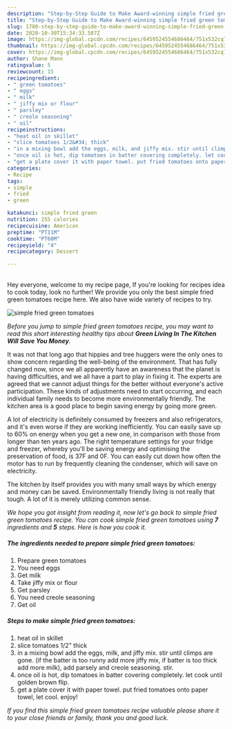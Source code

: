 ```yaml
---
description: "Step-by-Step Guide to Make Award-winning simple fried green tomatoes"
title: "Step-by-Step Guide to Make Award-winning simple fried green tomatoes"
slug: 1780-step-by-step-guide-to-make-award-winning-simple-fried-green-tomatoes
date: 2020-10-30T15:34:33.587Z
image: https://img-global.cpcdn.com/recipes/6459524554686464/751x532cq70/simple-fried-green-tomatoes-recipe-main-photo.jpg
thumbnail: https://img-global.cpcdn.com/recipes/6459524554686464/751x532cq70/simple-fried-green-tomatoes-recipe-main-photo.jpg
cover: https://img-global.cpcdn.com/recipes/6459524554686464/751x532cq70/simple-fried-green-tomatoes-recipe-main-photo.jpg
author: Shane Mann
ratingvalue: 5
reviewcount: 15
recipeingredient:
- " green tomatoes"
- " eggs"
- " milk"
- " jiffy mix or flour"
- " parsley"
- " creole seasoning"
- " oil"
recipeinstructions:
- "heat oil in skillet"
- "slice tomatoes 1/2&#34; thick"
- "in a mixing bowl add the eggs, milk, and jiffy mix. stir until climps are gone. (if the batter is too runny add more jiffy mix, if batter is too thick add more milk), add parsely and creole seasoning. stir."
- "once oil is hot, dip tomatoes in batter covering completely. let cook until golden brown flip."
- "get a plate cover it with paper towel. put fried tomatoes onto paper towel, let cool. enjoy!"
categories:
- Recipe
tags:
- simple
- fried
- green

katakunci: simple fried green 
nutrition: 255 calories
recipecuisine: American
preptime: "PT11M"
cooktime: "PT60M"
recipeyield: "4"
recipecategory: Dessert

---
```

<br>
Hey everyone, welcome to my recipe page, If you're looking for recipes idea to cook today, look no further! We provide you only the best simple fried green tomatoes recipe here. We also have wide variety of recipes to try.
<br>


![simple fried green tomatoes](https://img-global.cpcdn.com/recipes/6459524554686464/751x532cq70/simple-fried-green-tomatoes-recipe-main-photo.jpg)

<i>Before you jump to simple fried green tomatoes recipe, you may want to read this short interesting healthy tips about 
<strong>Green Living In The Kitchen Will Save You Money</strong>.</i>
</br>

It was not that long ago that hippies and tree huggers were the only ones to show concern regarding the well-being of the environment. That has fully changed now, since we all apparently have an awareness that the planet is having difficulties, and we all have a part to play in fixing it. The experts are agreed that we cannot adjust things for the better without everyone's active participation. These kinds of adjustments need to start occurring, and each individual family needs to become more environmentally friendly. The kitchen area is a good place to begin saving energy by going more green.

A lot of electricity is definitely consumed by freezers and also refrigerators, and it's even worse if they are working inefficiently. You can easily save up to 60% on energy when you get a new one, in comparison with those from longer than ten years ago. The right temperature settings for your fridge and freezer, whereby you'll be saving energy and optimising the preservation of food, is 37F and 0F. You can easily cut down how often the motor has to run by frequently cleaning the condenser, which will save on electricity.

The kitchen by itself provides you with many small ways by which energy and money can be saved. Environmentally friendly living is not really that tough. A lot of it is merely utilizing common sense.


<i>We hope you got insight from reading it, now let's go back to simple fried green tomatoes recipe. You can cook simple fried green tomatoes using <strong>7</strong> ingredients and <strong>5</strong> steps. Here is how you cook it.
</i>

##### The ingredients needed to prepare simple fried green tomatoes:

1. Prepare  green tomatoes
1. You need  eggs
1. Get  milk
1. Take  jiffy mix or flour
1. Get  parsley
1. You need  creole seasoning
1. Get  oil


##### Steps to make simple fried green tomatoes:

1. heat oil in skillet
1. slice tomatoes 1/2&#34; thick
1. in a mixing bowl add the eggs, milk, and jiffy mix. stir until climps are gone. (if the batter is too runny add more jiffy mix, if batter is too thick add more milk), add parsely and creole seasoning. stir.
1. once oil is hot, dip tomatoes in batter covering completely. let cook until golden brown flip.
1. get a plate cover it with paper towel. put fried tomatoes onto paper towel, let cool. enjoy!


<i>If you find this simple fried green tomatoes recipe valuable please share it to your close friends or family, thank you and good luck.</i>
